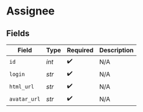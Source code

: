 # Assignee


## Fields

| Field              | Type               | Required           | Description        |
| ------------------ | ------------------ | ------------------ | ------------------ |
| `id`               | *int*              | :heavy_check_mark: | N/A                |
| `login`            | *str*              | :heavy_check_mark: | N/A                |
| `html_url`         | *str*              | :heavy_check_mark: | N/A                |
| `avatar_url`       | *str*              | :heavy_check_mark: | N/A                |